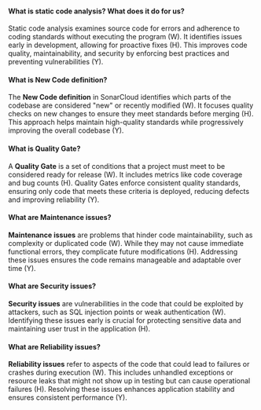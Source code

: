 #### What is static code analysis? What does it do for us?

Static code analysis examines source code for errors and adherence to coding standards without executing the program (W). It identifies issues early in development, allowing for proactive fixes (H). This improves code quality, maintainability, and security by enforcing best practices and preventing vulnerabilities (Y).

#### What is New Code definition?

The **New Code definition** in SonarCloud identifies which parts of the codebase are considered "new" or recently modified (W). It focuses quality checks on new changes to ensure they meet standards before merging (H). This approach helps maintain high-quality standards while progressively improving the overall codebase (Y).

#### What is Quality Gate?

A **Quality Gate** is a set of conditions that a project must meet to be considered ready for release (W). It includes metrics like code coverage and bug counts (H). Quality Gates enforce consistent quality standards, ensuring only code that meets these criteria is deployed, reducing defects and improving reliability (Y).

#### What are Maintenance issues?

**Maintenance issues** are problems that hinder code maintainability, such as complexity or duplicated code (W). While they may not cause immediate functional errors, they complicate future modifications (H). Addressing these issues ensures the code remains manageable and adaptable over time (Y).

#### What are Security issues?

**Security issues** are vulnerabilities in the code that could be exploited by attackers, such as SQL injection points or weak authentication (W). Identifying these issues early is crucial for protecting sensitive data and maintaining user trust in the application (H).

#### What are Reliability issues?

**Reliability issues** refer to aspects of the code that could lead to failures or crashes during execution (W). This includes unhandled exceptions or resource leaks that might not show up in testing but can cause operational failures (H). Resolving these issues enhances application stability and ensures consistent performance (Y).